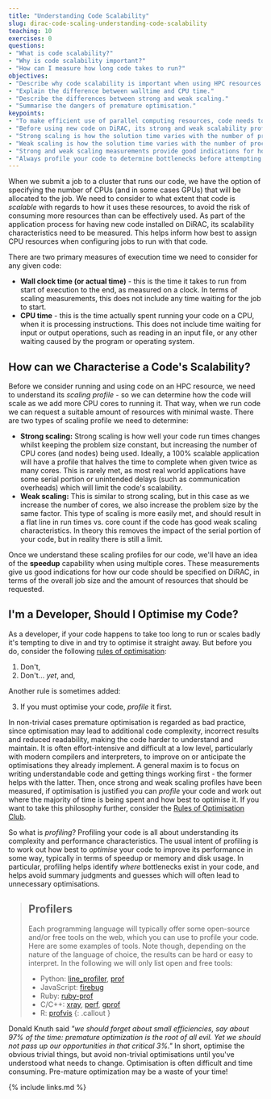 ```yaml
---
title: "Understanding Code Scalability"
slug: dirac-code-scaling-understanding-code-scalability
teaching: 10
exercises: 0
questions:
- "What is code scalability?"
- "Why is code scalability important?"
- "How can I measure how long code takes to run?"
objectives:
- "Describe why code scalability is important when using HPC resources."
- "Explain the difference between walltime and CPU time."
- "Describe the differences between strong and weak scaling."
- "Summarise the dangers of premature optimisation."
keypoints:
- "To make efficient use of parallel computing resources, code needs to be scalable."
- "Before using new code on DiRAC, its strong and weak scalability profiles need to be measured."
- "Strong scaling is how the solution time varies with the number of processors for a fixed problem size."
- "Weak scaling is how the solution time varies with the number of processors for a fixed problem size for each processor."
- "Strong and weak scaling measurements provide good indications for how jobs should be configured to use resources."
- "Always profile your code to determine bottlenecks before attempting any non-trivial optimisations."
---
```


When we submit a job to a cluster that runs our code, we have the option of specifying the number of CPUs (and in some cases GPUs) that will be allocated to the job. We need to consider to what extent that code is *scalable* with regards to how it uses these resources, to avoid the risk of consuming more resources than can be effectively used. As part of the application process for having new code installed on DiRAC, its scalability characteristics need to be measured. This helps inform how best to assign CPU resources when configuring jobs to run with that code.

There are two primary measures of execution time we need to consider for any given code:

- **Wall clock time (or actual time)** - this is the time it takes to run from start of execution to the end, as measured on a clock. In terms of scaling measurements, this does not include any time waiting for the job to start.
- **CPU time** - this is the time actually spent running your code on a CPU, when it is processing instructions. This does not include time waiting for input or output operations, such as reading in an input file, or any other waiting caused by the program or operating system.

<!-- In some cases where you are running on a system which is shared by other users, your run may be swapped out to enable other users to use the system. Most systems within DiRAC are configured to have exclusive access. So your code will not be competing with other programs on the compute nodes, but may be competing on the network fabric, or for storage bandwidth. -->

## How can we Characterise a Code's Scalability?

Before we consider running and using code on an HPC resource, we need to understand its *scaling profile* - so we can determine how the code will scale as we add more CPU cores to running it. That way, when we run code we can request a suitable amount of resources with minimal waste. There are two types of scaling profile we need to determine:

- **Strong scaling:** Strong scaling is how well your code run times changes whilst keeping the problem size constant, but increasing the number of CPU cores (and nodes) being used. Ideally, a 100% scalable application will have a profile that halves the time to complete when given twice as many cores. This is rarely met, as most real world applications have some serial portion or unintended delays (such as communication overheads) which will limit the code's scalability.
- **Weak scaling:** This is similar to strong scaling, but in this case as we increase the number of cores, we also increase the problem size by the same factor. This type of scaling is more easily met, and should result in a flat line in run times vs. core count if the code has good weak scaling characteristics. In theory this removes the impact of the serial portion of your code, but in reality there is still a limit.

 <!-- - the improvement in speed of execution of a task executed on two similar architectures with different resources.  -->

Once we understand these scaling profiles for our code, we'll have an idea of the **speedup** capability when using multiple cores. These measurements give us good indications for how our code should be specified on DiRAC, in terms of the overall job size and the amount of resources that should be requested.

## I'm a Developer, Should I Optimise my Code?

As a developer, if your code happens to take too long to run or scales badly it's tempting to dive in and try to optimise it straight away. But before you do, consider the following [rules of optimisation](https://hackernoon.com/the-rules-of-optimization-why-so-many-performance-efforts-fail-cf06aad89099):

1. Don't,
2. Don't... *yet*, and,

Another rule is sometimes added:

3. If you must optimise your code, *profile* it first.

In non-trivial cases premature optimisation is regarded as bad practice, since optimisation may lead to additional code complexity, incorrect results and reduced readability, making the code harder to understand and maintain. It is often effort-intensive and difficult at a low level, particularly with modern compilers and interpreters, to improve on or anticipate the optimisations they already implement. A general maxim is to focus on writing understandable code and getting things working first - the former helps with the latter. Then, once strong and weak scaling profiles have been measured, if optimisation is justified you can *profile* your code and work out where the majority of time is being spent and how best to optimise it. If you want to take this philosophy further, consider the [Rules of Optimisation Club](https://perlbuzz.com/2008/02/19/the_rules_of_optimization_club/).

So what is *profiling*? Profiling your code is all about understanding its complexity and performance characteristics. The usual intent of profiling is to work out how best to *optimise* your code to improve its performance in some way, typically in terms of speedup or memory and disk usage. In particular, profiling helps identify *where* bottlenecks exist in your code, and helps avoid summary judgments and guesses which will often lead to unnecessary optimisations.

> ## Profilers
>
> Each programming language will typically offer some open-source and/or free tools
> on the web, which you can use to profile your code. Here are some examples of
> tools. Note though, depending on the nature of the language of choice, the
> results can be hard or easy to interpret. In the following we will only list
> open and free tools:
>
> - Python: [line_profiler](https://github.com/pyutils/line_profiler),
>   [prof](https://docs.python.org/3.9/library/profile.html)
> - JavaScript: [firebug](https://github.com/firebug/firebug)
> - Ruby: [ruby-prof](https://github.com/ruby-prof/ruby-prof)
> - C/C++: [xray](https://llvm.org/docs/XRay.html),
>   [perf](https://perf.wiki.kernel.org/index.php/Main_Page),
>   [gprof](https://ftp.gnu.org/old-gnu/Manuals/gprof-2.9.1/html_mono/gprof.html)
> - R: [profvis](https://github.com/rstudio/profvis)
{: .callout }

Donald Knuth said *"we should forget about small efficiencies, say about 97% of the time: premature optimization is the root of all evil. Yet we should not pass up our opportunities in that critical 3%."* In short, optimise the obvious trivial things, but avoid non-trivial optimisations until you've understood what needs to change. Optimisation is often difficult and time consuming. Pre-mature optimization may be a waste of your time!


{% include links.md %}
